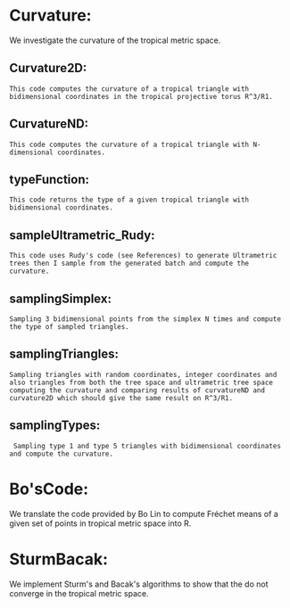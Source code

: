 # Curvature:
We investigate the curvature of the tropical metric space.
  ## Curvature2D: 
    This code computes the curvature of a tropical triangle with bidimensional coordinates in the tropical projective torus R^3/R1.
    
  ## CurvatureND:
    This code computes the curvature of a tropical triangle with N-dimensional coordinates.
    
  ## typeFunction:
    This code returns the type of a given tropical triangle with bidimensional coordinates.
    
  ## sampleUltrametric_Rudy:
    This code uses Rudy's code (see References) to generate Ultrametric trees then I sample from the generated batch and compute the curvature.
    
  ## samplingSimplex:
    Sampling 3 bidimensional points from the simplex N times and compute the type of sampled triangles.

  ## samplingTriangles:
    Sampling triangles with random coordinates, integer coordinates and also triangles from both the tree space and ultrametric tree space computing the curvature and comparing results of curvatureND and curvature2D which should give the same result on R^3/R1.
    
  ## samplingTypes:
     Sampling type 1 and type 5 triangles with bidimensional coordinates and compute the curvature.

# Bo'sCode:
We translate the code provided by Bo Lin to compute Fréchet means of a given set of points in tropical metric space into R.

# SturmBacak:
We implement Sturm's and Bacak's algorithms to show that the do not converge in the tropical metric space.
